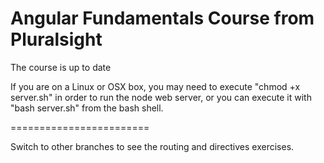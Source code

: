 Angular Fundamentals Course from Pluralsight
========================

The course is up to date


If you are on a Linux or OSX box, you may need to execute "chmod +x server.sh" in order to run the node web server, or you can execute it with "bash server.sh" from the bash shell.

========================

Switch to other branches to see the routing and 
directives exercises.